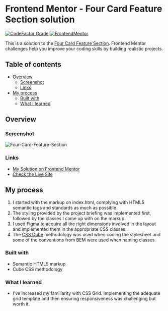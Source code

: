 # Frontend Mentor - Four Card Feature Section solution

[![CodeFactor Grade](https://img.shields.io/codefactor/grade/github/EONRaider/four-card-feature-section?label=CodeFactor&logo=codefactor&style=flat-square)](https://www.codefactor.io/repository/github/eonraider/four-card-feature-section)
[![FrontendMentor](https://img.shields.io/badge/FrontendMentor-EONRaider-blue?style=flat-square)](https://www.frontendmentor.io/profile/EONRaider)

This is a solution to
the [Four Card Feature Section](https://www.frontendmentor.io/challenges/four-card-feature-section-weK1eFYK). Frontend
Mentor challenges help you improve your coding skills by building realistic projects.

## Table of contents

- [Overview](#overview)
    - [Screenshot](#screenshot)
    - [Links](#links)
- [My process](#my-process)
    - [Built with](#built-with)
    - [What I learned](#what-i-learned)

## Overview

### Screenshot

![Four-Card-Feature-Section](https://github.com/EONRaider/Product-Preview-Card-Component/assets/15611424/10689b61-d48f-4fc3-88c5-e42ca0725e6e)

### Links

- [My Solution on Frontend Mentor](https://www.frontendmentor.io/challenges/four-card-feature-section-weK1eFYK/hub?share=true)
- [Check the Live Site](https://eonraider-four-card-feature-section.netlify.app/)

## My process

1. I started with the markup on index.html, complying with HTML5 semantic tags and standards as much as possible.
2. The styling provided by the project briefing was implemented first, followed by the classes I came up with on the
   markup.
3. I used Figma to acquire all the right dimensions involved in the layout and implemented them in the appropriate CSS
   classes.
4. The [CSS Cube](https://cube.fyi/) methodology was used when coding the stylesheet and some of the conventions from
   BEM were used when naming classes.

### Built with

- Semantic HTML5 markup
- Cube CSS methodology

### What I learned

- I've increased my familiarity with CSS Grid. Implementing the adequate grid template and then ensuring responsiveness
  was challenging but worth it.
